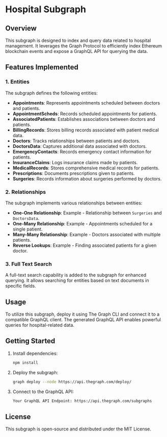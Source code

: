 # Hospital Subgraph

## Overview

This subgraph is designed to index and query data related to hospital management. It leverages the Graph Protocol to efficiently index Ethereum blockchain events and expose a GraphQL API for querying the data.

## Features Implemented

### 1. Entities

The subgraph defines the following entities:

- **Appointments**: Represents appointments scheduled between doctors and patients.
- **AppointmentScheds**: Records scheduled appointments for patients.
- **AssociatedPatients**: Establishes associations between doctors and patients.
- **BillingRecords**: Stores billing records associated with patient medical data.
- **Doctors**: Tracks relationships between patients and doctors.
- **DoctorsData**: Captures additional data associated with doctors.
- **EmergencyContacts**: Records emergency contact information for patients.
- **InsuranceClaims**: Logs insurance claims made by patients.
- **MedicalRecords**: Stores comprehensive medical records for patients.
- **Prescriptions**: Documents prescriptions given to patients.
- **Surgeries**: Records information about surgeries performed by doctors.

### 2. Relationships

The subgraph implements various relationships between entities:

- **One-One Relationship**: Example - Relationship between `Surgeries` and `DoctorsData`.
- **One-Many Relationship**: Example - Appointments scheduled for a single patient.
- **Many-Many Relationship**: Example - Doctors associated with multiple patients.
- **Reverse Lookups**: Example - Finding associated patients for a given doctor.

### 3. Full Text Search

A full-text search capability is added to the subgraph for enhanced querying. It allows searching for entities based on text documents in specific fields.

## Usage

To utilize this subgraph, deploy it using The Graph CLI and connect it to a compatible GraphQL client. The generated GraphQL API enables powerful queries for hospital-related data.

## Getting Started

1. Install dependencies:
   ```bash
   npm install
   
2. Deploy the subgraph:
   ```bash
   graph deploy --node https://api.thegraph.com/deploy/

3. Connect to the GraphQL API:
   ```bash
   Your GraphQL API Endpoint: https://api.thegraph.com/subgraphs

## License
This subgraph is open-source and distributed under the MIT License.
